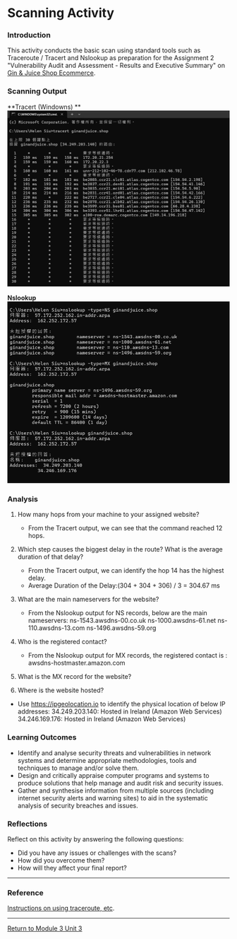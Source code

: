 # Scanning Activity

### Introduction
This activity conducts the basic scan using standard tools such as Traceroute / Tracert and Nslookup as preparation for the Assignment 2 "Vulnerability Audit and Assessment - Results and Executive Summary" on [Gin & Juice Shop Ecommerce](https://ginandjuice.shop/).

### Scanning Output
**Tracert (Windowns) ** <br>
<img src="NS_Unit03_Traceroute.jpg" alt="Traceroute output" width="600"/>

**Nslookup** <br>
<img src="NS_Unit03_Nslookup.jpg" alt="Nslookup output" width="600"/>

### Analysis
1. How many hops from your machine to your assigned website?
   - From the Tracert output, we can see that the command reached 12 hops.
     
2. Which step causes the biggest delay in the route? What is the average duration of that delay?
    - From the Tracert output, we can identify the hop 14 has the highest delay.
    - Average Duration of the Delay:(304 + 304 + 306) / 3 = 304.67 ms
      
3. What are the main nameservers for the website?
    - From the Nslookup output for NS records, below are the main nameservers:
      ns-1543.awsdns-00.co.uk
      ns-1000.awsdns-61.net
      ns-110.awsdns-13.com
      ns-1496.awsdns-59.org
      
4. Who is the registered contact?
   - From the Nslookup output for MX records, the registered contact is : awsdns-hostmaster.amazon.com
 
5. What is the MX record for the website?
 
6. Where is the website hosted?
 - Use https://ipgeolocation.io to identify the physical location of below IP addresses:
   34.249.203.140: Hosted in Ireland (Amazon Web Services)
   34.246.169.176: Hosted in Ireland (Amazon Web Services)
   
### Learning Outcomes
 - Identify and analyse security threats and vulnerabilities in network systems and determine appropriate methodologies, tools and techniques to manage and/or solve them.
 - Design and critically appraise computer programs and systems to produce solutions that help manage and audit risk and security issues.
 - Gather and synthesise information from multiple sources (including internet security alerts and warning sites) to aid in the systematic analysis of security breaches and issues.

### Reflections
Reflect on this activity by answering the following questions:
 - Did you have any issues or challenges with the scans?
 - How did you overcome them?
 - How will they affect your final report?

---

### Reference
[Instructions on using traceroute, etc](https://www.a2hosting.com/kb/getting-started-guide/internet-and-networking/troubleshooting-network-connectivity-with-ping-and-traceroute/). 

---

[Return to Module 3 Unit 3](NS_Unit03.md)
